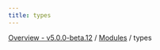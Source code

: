```yaml
---
title: types
---
```


[Overview - v5.0.0-beta.12](../README.en.md) / [Modules](../modules.en.md) / types
